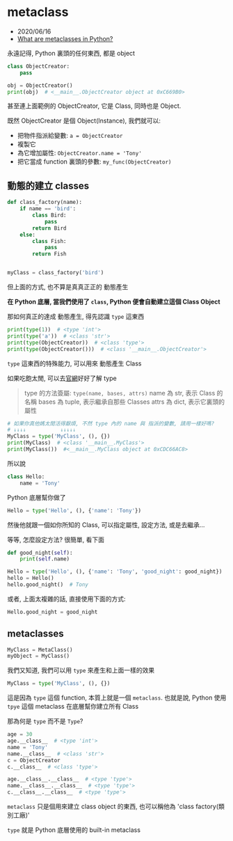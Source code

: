 # metaclass

- 2020/06/16
- [What are metaclasses in Python?](https://stackoverflow.com/questions/100003/what-are-metaclasses-in-python?rq=1)

永遠記得, Python 裏頭的任何東西, 都是 object

```py
class ObjectCreator:
    pass

obj = ObjectCreator()
print(obj)  # <__main__.ObjectCreator object at 0xC669B0>
```

甚至連上面範例的 ObjectCreator, 它是 Class, 同時也是 Object.

既然 ObjectCreator 是個 Object(Instance), 我們就可以:

- 把物件指派給變數: `a = ObjectCreator`
- 複製它
- 為它增加屬性: `ObjectCreator.name = 'Tony'`
- 把它當成 function 裏頭的參數: `my_func(ObjectCreator)`


## 動態的建立 classes

```py
def class_factory(name):
    if name == 'bird':
        class Bird:
            pass
        return Bird
    else:
        class Fish:
            pass
        return Fish


myClass = class_factory('bird')
```

但上面的方式, 也不算是真真正正的 動態產生

**在 Python 底層, 當我們使用了 `class`, Python 便會自動建立這個 Class Object**

那如何真正的達成 動態產生, 得先認識 `type` 這東西

```py
print(type(1))  # <type 'int'>
print(type('a'))  # <class 'str'>
print(type(ObjectCreator))  # <class 'type'>
print(type(ObjectCreator()))  # <class '__main__.ObjectCreator'>
```

`type` 這東西的特殊能力, 可以用來 動態產生 Class

如果吃飽太閒, 可以去[官網](https://docs.python.org/3.7/library/functions.html#type)好好了解 type

> type 的方法簽屬: `type(name, bases, attrs)`
>   name 為 str, 表示 Class 的名稱
>   bases 為 tuple, 表示繼承自那些 Classes
>   attrs 為 dict, 表示它裏頭的屬性

```py
# 如果你真他媽太閒活得厭煩, 不然 type 內的 name 與 指派的變數, 請用一樣好嗎?
# ↓↓↓↓           ↓↓↓↓↓
MyClass = type('MyClass', (), {})
print(MyClass)  # <class '__main__.MyClass'>
print(MyClass())  #<__main__.MyClass object at 0xCDC66AC8>
```

所以說

```py
class Hello:
    name = 'Tony'
```

Python 底層幫你做了

```py
Hello = type('Hello', (), {'name': 'Tony'})
```

然後他就跟一個如你所知的 Class, 可以指定屬性, 設定方法, 或是去繼承...

等等, 怎麼設定方法?  很簡單, 看下面

```python
def good_night(self):
    print(self.name)

Hello = type('Hello', (), {'name': 'Tony', 'good_night': good_night})
hello = Hello()
hello.good_night()  # Tony
```

或者, 上面太複雜的話, 直接使用下面的方式:

```py
Hello.good_night = good_night
```


## metaclasses

```py
MyClass = MetaClass()
myObject = MyClass()
```

我們又知道, 我們可以用 `type` 來產生和上面一樣的效果

```py
MyClass = type('MyClass', (), {})
```

這是因為 `type` 這個 function, 本質上就是一個 `metaclass`. 也就是說, Python 使用 `tpye` 這個 metaclass 在底層幫你建立所有 Class

那為何是 `type` 而不是 `Type`?

```py
age = 30
age.__class__  # <type 'int'>
name = 'Tony'
name.__class__  # <class 'str'>
c = ObjectCreator
c.__class__  # <class 'type'>

age.__class__.__class__  # <type 'type'>
name.__class__.__class__  # <type 'type'>
c.__class__.__class__  # <type 'type'>
```

`metaclass` 只是個用來建立 class object 的東西, 也可以稱他為 'class factory(類別工廠)'

`type` 就是 Python 底層使用的 built-in metaclass


